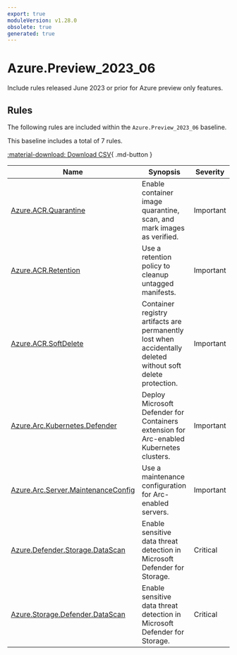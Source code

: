 ```yaml
---
export: true
moduleVersion: v1.28.0
obsolete: true
generated: true
---
```


# Azure.Preview_2023_06

<!-- OBSOLETE -->

Include rules released June 2023 or prior for Azure preview only features.

## Rules

The following rules are included within the `Azure.Preview_2023_06` baseline.

This baseline includes a total of 7 rules.



[:material-download: Download CSV](Azure.Preview_2023_06.csv){ .md-button }



Name | Synopsis | Severity
---- | -------- | --------
[Azure.ACR.Quarantine](../rules/Azure.ACR.Quarantine.md) | Enable container image quarantine, scan, and mark images as verified. | Important
[Azure.ACR.Retention](../rules/Azure.ACR.Retention.md) | Use a retention policy to cleanup untagged manifests. | Important
[Azure.ACR.SoftDelete](../rules/Azure.ACR.SoftDelete.md) | Container registry artifacts are permanently lost when accidentally deleted without soft delete protection. | Important
[Azure.Arc.Kubernetes.Defender](../rules/Azure.Arc.Kubernetes.Defender.md) | Deploy Microsoft Defender for Containers extension for Arc-enabled Kubernetes clusters. | Important
[Azure.Arc.Server.MaintenanceConfig](../rules/Azure.Arc.Server.MaintenanceConfig.md) | Use a maintenance configuration for Arc-enabled servers. | Important
[Azure.Defender.Storage.DataScan](../rules/Azure.Defender.Storage.DataScan.md) | Enable sensitive data threat detection in Microsoft Defender for Storage. | Critical
[Azure.Storage.Defender.DataScan](../rules/Azure.Storage.Defender.DataScan.md) | Enable sensitive data threat detection in Microsoft Defender for Storage. | Critical
